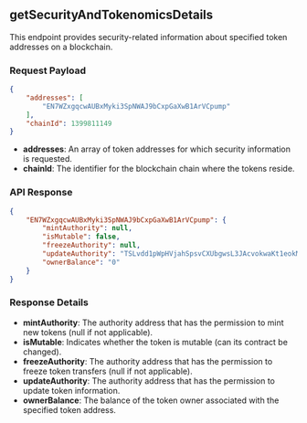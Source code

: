 ## getSecurityAndTokenomicsDetails

This endpoint provides security-related information about specified token addresses on a blockchain.

### Request Payload

```json
{
    "addresses": [
        "EN7WZxgqcwAUBxMyki3SpNWAJ9bCxpGaXwB1ArVCpump"
    ],
    "chainId": 1399811149
}
```

- **addresses**: An array of token addresses for which security information is requested.
- **chainId**: The identifier for the blockchain chain where the tokens reside.

### API Response

```json
{
    "EN7WZxgqcwAUBxMyki3SpNWAJ9bCxpGaXwB1ArVCpump": {
        "mintAuthority": null,
        "isMutable": false,
        "freezeAuthority": null,
        "updateAuthority": "TSLvdd1pWpHVjahSpsvCXUbgwsL3JAcvokwaKt1eokM",
        "ownerBalance": "0"
    }
}
```

### Response Details

- **mintAuthority**: The authority address that has the permission to mint new tokens (null if not applicable).
- **isMutable**: Indicates whether the token is mutable (can its contract be changed).
- **freezeAuthority**: The authority address that has the permission to freeze token transfers (null if not applicable).
- **updateAuthority**: The authority address that has the permission to update token information.
- **ownerBalance**: The balance of the token owner associated with the specified token address.